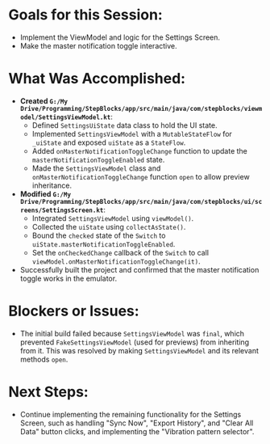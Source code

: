 # Goals for this Session:
- Implement the ViewModel and logic for the Settings Screen.
- Make the master notification toggle interactive.

# What Was Accomplished:
- **Created `G:/My Drive/Programming/StepBlocks/app/src/main/java/com/stepblocks/viewmodel/SettingsViewModel.kt`**:
    - Defined `SettingsUiState` data class to hold the UI state.
    - Implemented `SettingsViewModel` with a `MutableStateFlow` for `_uiState` and exposed `uiState` as a `StateFlow`.
    - Added `onMasterNotificationToggleChange` function to update the `masterNotificationToggleEnabled` state.
    - Made the `SettingsViewModel` class and `onMasterNotificationToggleChange` function `open` to allow preview inheritance.
- **Modified `G:/My Drive/Programming/StepBlocks/app/src/main/java/com/stepblocks/ui/screens/SettingsScreen.kt`**:
    - Integrated `SettingsViewModel` using `viewModel()`.
    - Collected the `uiState` using `collectAsState()`.
    - Bound the `checked` state of the `Switch` to `uiState.masterNotificationToggleEnabled`.
    - Set the `onCheckedChange` callback of the `Switch` to call `viewModel.onMasterNotificationToggleChange(it)`.
- Successfully built the project and confirmed that the master notification toggle works in the emulator.

# Blockers or Issues:
- The initial build failed because `SettingsViewModel` was `final`, which prevented `FakeSettingsViewModel` (used for previews) from inheriting from it. This was resolved by making `SettingsViewModel` and its relevant methods `open`.

# Next Steps:
- Continue implementing the remaining functionality for the Settings Screen, such as handling "Sync Now", "Export History", and "Clear All Data" button clicks, and implementing the "Vibration pattern selector".